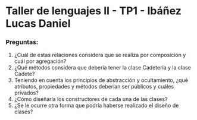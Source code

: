 # Taller de lenguajes II - TP1 - Ibáñez Lucas Daniel

### Preguntas:

1. ¿Cuál de estas relaciones considera que se realiza por composición y cuál por agregación?
2. ¿Qué métodos considera que debería tener la clase Cadetería y la clase Cadete?
3. Teniendo en cuenta los principios de abstracción y ocultamiento, ¿qué atributos, propiedades y métodos deberían ser públicos y cuáles privados?
4. ¿Cómo diseñaría los constructores de cada una de las clases?
5. ¿Se le ocurre otra forma que podría haberse realizado el diseño de clases?